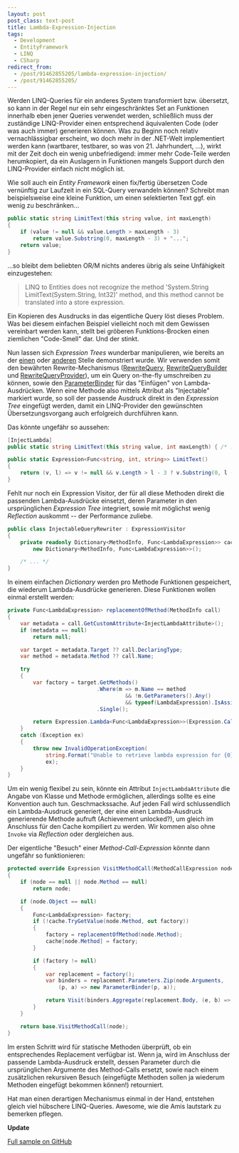 ```yaml
---
layout: post
post_class: text-post
title: Lambda-Expression-Injection
tags:
  - Development
  - EntityFramework
  - LINQ
  - CSharp
redirect_from:
  - /post/91462855205/lambda-expression-injection/
  - /post/91462855205/
---
```

Werden LINQ-Queries für ein anderes System transformiert bzw. übersetzt, so kann in der Regel nur ein sehr eingeschränktes Set an Funktionen innerhalb eben jener Queries verwendet werden, schließlich muss der zuständige LINQ-Provider einen entsprechend äquivalenten Code (oder was auch immer) generieren können. Was zu Beginn noch relativ vernachlässigbar erscheint, wo doch mehr in der .NET-Welt implementiert werden kann (wartbarer, testbarer, so was von 21. Jahrhundert, ...), wirkt mit der Zeit doch ein wenig unbefriedigend: immer mehr Code-Teile werden herumkopiert, da ein Auslagern in Funktionen mangels Support durch den LINQ-Provider einfach nicht möglich ist.

Wie soll auch ein *Entity Framework* einen fix/fertig übersetzen Code vernünftig zur Laufzeit in ein SQL-Query verwandeln können? Schreibt man beispielsweise eine kleine Funktion, um einen selektierten Text ggf. ein wenig zu beschränken...

```csharp
public static string LimitText(this string value, int maxLength)
{
    if (value != null && value.Length > maxLength - 3)
        return value.Substring(0, maxLength - 3) + "...";
    return value;
}
```

...so bleibt dem beliebten OR/M nichts anderes übrig als seine Unfähigkeit einzugestehen:

> LINQ to Entities does not recognize the method 'System.String LimitText(System.String, Int32)' method, and this method cannot be translated into a store expression.

Ein Kopieren des Ausdrucks in das eigentliche Query löst dieses Problem. Was bei diesem einfachen Beispiel vielleicht noch mit dem Gewissen vereinbart werden kann, stellt bei gröberen Funktions-Brocken einen ziemlichen "Code-Smell" dar. Und der stinkt.

Nun lassen sich *Expression Trees* wunderbar manipulieren, wie bereits an der [einen][0] oder [anderen][1] Stelle demonstriert wurde. Wir verwenden somit den bewährten Rewrite-Mechanismus ([RewriteQuery][2], [RewriteQueryBuilder][3] und [RewriteQueryProvider][4]), um ein Query on-the-fly umschreiben zu können, sowie den [ParameterBinder][5] für das "Einfügen" von Lambda-Ausdrücken. Wenn eine Methode also mittels Attribut als "Injectable" markiert wurde, so soll der passende Ausdruck direkt in den *Expression Tree* eingefügt werden, damit ein LINQ-Provider den gewünschten Übersetzungsvorgang auch erfolgreich durchführen kann.

Das könnte ungefähr so aussehen:

```csharp
[InjectLambda]
public static string LimitText(this string value, int maxLength) { /* ... */ }

public static Expression<Func<string, int, string>> LimitText()
{
    return (v, l) => v != null && v.Length > l - 3 ? v.Substring(0, l - 3) + "..." : v;
}
```

Fehlt nur noch ein Expression Visitor, der für all diese Methoden direkt die passenden Lambda-Ausdrücke einsetzt, deren Parameter in den ursprünglichen *Expression Tree* integriert, sowie mit möglichst wenig *Reflection* auskommt -- der Performance zuliebe.

```csharp
public class InjectableQueryRewriter : ExpressionVisitor
{
    private readonly Dictionary<MethodInfo, Func<LambdaExpression>> cache =
        new Dictionary<MethodInfo, Func<LambdaExpression>>();

    /* ... */
}
```

In einem einfachen *Dictionary* werden pro Methode Funktionen gespeichert, die wiederum Lambda-Ausdrücke generieren. Diese Funktionen wollen einmal erstellt werden:

```csharp
private Func<LambdaExpression> replacementOfMethod(MethodInfo call)
{
    var metadata = call.GetCustomAttribute<InjectLambdaAttribute>();
    if (metadata == null)
        return null;

    var target = metadata.Target ?? call.DeclaringType;
    var method = metadata.Method ?? call.Name;

    try
    {
        var factory = target.GetMethods()
                            .Where(m => m.Name == method
                                     && !m.GetParameters().Any()
                                     && typeof(LambdaExpression).IsAssignableFrom(m.ReturnType))
                            .Single();

        return Expression.Lambda<Func<LambdaExpression>>(Expression.Call(factory)).Compile();
    }
    catch (Exception ex)
    {
        throw new InvalidOperationException(
            string.Format("Unable to retrieve lambda expression for {0}.{1}.", target.Name, method),
            ex);
    }
}
```

Um ein wenig flexibel zu sein, könnte ein Attribut `InjectLambdaAttribute` die Angabe von Klasse und Methode ermöglichen, allerdings sollte es eine Konvention auch tun. Geschmackssache. Auf jeden Fall wird schlussendlich ein Lambda-Ausdruck generiert, der eine einen Lambda-Ausdruck generierende Methode aufruft (Achievement unlocked?), um gleich im Anschluss für den Cache kompiliert zu werden. Wir kommen also ohne `Invoke` via *Reflection* oder dergleichen aus.

Der eigentliche "Besuch" einer *Method-Call-Expression* könnte dann ungefähr so funktionieren:

```csharp
protected override Expression VisitMethodCall(MethodCallExpression node)
{
    if (node == null || node.Method == null)
        return node;

    if (node.Object == null)
    {
        Func<LambdaExpression> factory;
        if (!cache.TryGetValue(node.Method, out factory))
        {
            factory = replacementOfMethod(node.Method);
            cache[node.Method] = factory;
        }

        if (factory != null)
        {
            var replacement = factory();
            var binders = replacement.Parameters.Zip(node.Arguments,
                (p, a) => new ParameterBinder(p, a));

            return Visit(binders.Aggregate(replacement.Body, (e, b) => b.Visit(e)));
        }
    }

    return base.VisitMethodCall(node);
}
```

Im ersten Schritt wird für statische Methoden überprüft, ob ein entsprechendes Replacement verfügbar ist. Wenn ja, wird im Anschluss der passende Lambda-Ausdruck erstellt, dessen Parameter durch die ursprünglichen Argumente des Method-Calls ersetzt, sowie nach einem zusätzlichen rekursiven Besuch (eingefügte Methoden sollen ja wiederum Methoden eingefügt bekommen können!) retourniert.

Hat man einen derartigen Mechanismus einmal in der Hand, entstehen gleich viel hübschere LINQ-Queries. Awesome, wie die Amis lautstark zu bemerken pflegen.

**Update**

[Full sample on GitHub][6]

[0]: /2013/10/25/predicate-expression-translation/
[1]: /2014/02/28/graceful-null-safe-linq-queries/
[2]: https://github.com/axelheer/nein-linq/blob/master/NeinLinq/RewriteQuery.cs
[3]: https://github.com/axelheer/nein-linq/blob/master/NeinLinq/RewriteQueryBuilder.cs
[4]: https://github.com/axelheer/nein-linq/blob/master/NeinLinq/RewriteQueryProvider.cs
[5]: https://github.com/axelheer/nein-linq/blob/master/NeinLinq/ParameterBinder.cs
[6]: https://github.com/axelheer/nein-linq
